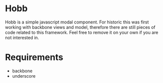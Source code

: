 Hobb
====

Hobb is a simple javascript modal component.
For historic this was first working with backbone views and model, therefore there are still pieces of code related
to this framework.
Feel free to remove it on your own if you are not interested in.


Requirements
============
- backbone
- underscore